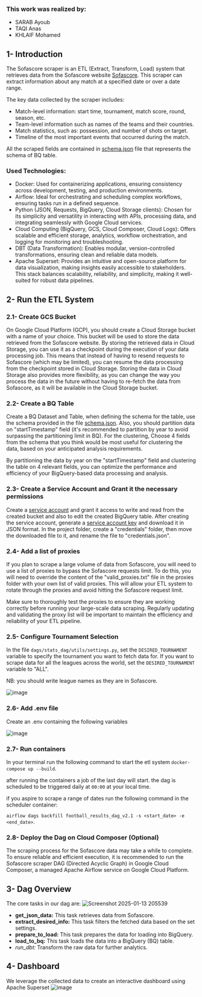 ### This work was realized by:
 - SARAB Ayoub
 - TAQI Anas
 - KHLAIF Mohamed
 
 ## 1- Introduction
The Sofascore scraper is an ETL (Extract, Transform, Load) system that retrieves data from the Sofascore website [Sofascore](https://www.sofascore.com/). This scraper can extract information about any match at a specified date or over a date range.

The key data collected by the scraper includes:

- Match-level information: start time, tournament, match score, round, season, etc.
- Team-level information such as names of the teams and their countries.
- Match statistics, such as: possession, and number of shots on target.
- Timeline of the most important events that occurred during the match.

All the scraped fields are contained in [schema.json](https://github.com/Aysr01/sofa_score_scraper/blob/master/schema.json) file
that represents the schema of BQ table.



### **Used Technologies:**
- Docker: Used for containerizing applications, ensuring consistency across development, testing, and production environments.
- Airflow: Ideal for orchestrating and scheduling complex workflows, ensuring tasks run in a defined sequence.
- Python (JSON, Requests, BigQuery, Cloud Storage clients): Chosen for its simplicity and versatility in interacting with APIs, processing data, and integrating seamlessly with Google Cloud services.
- Cloud Computing (BigQuery, GCS, Cloud Composer, Cloud Logs): Offers scalable and efficient storage, analytics, workflow orchestration, and logging for monitoring and troubleshooting.
- DBT (Data Transformation): Enables modular, version-controlled transformations, ensuring clean and reliable data models.
- Apache Superset: Provides an intuitive and open-source platform for data visualization, making insights easily accessible to stakeholders.
This stack balances scalability, reliability, and simplicity, making it well-suited for robust data pipelines.

## 2- Run the ETL System

### 2.1- Create GCS Bucket
On Google Cloud Platform (GCP), you should create a Cloud Storage bucket with a name of your choice.
This bucket will be used to store the data retrieved from the Sofascore website. By storing the retrieved data in Cloud Storage,
you can use it as a checkpoint during the execution of your data processing job. This means that instead of having to resend requests to Sofascore (which may be limited),
you can resume the data processing from the checkpoint stored in Cloud Storage. Storing the data in Cloud Storage also provides more flexibility,
as you can change the way you process the data in the future without having to re-fetch the data from Sofascore, as it will be available in the Cloud Storage bucket.

### 2.2- Create a BQ Table
Create a BQ Dataset and Table, when defining the schema for the table, use the schema provided in the file [schema.json](https://github.com/Aysr01/sofa_score_scraper/blob/master/schema.json).
Also, you should partition data on "startTimestamp" field (it's recommended to partition by year to avoid surpassing the partitioning limit in BQ). For the clustering,
Choose 4 fields from the schema that you think would be most useful for clustering the data, based on your anticipated analysis requirements.

By partitioning the data by year on the "startTimestamp" field and clustering the table on 4 relevant fields, you can optimize the performance and efficiency of your BigQuery-based data processing and analysis.

### 2.3- Create a Service Account and Grant it the necessary permissions
Create a [service account](https://cloud.google.com/iam/docs/service-account-overview) and grant it access to write and read from the created bucket and also to edit the created BigQuery table.
After creating the service account, generate a [service account key](https://www.youtube.com/watch?v=dj9fxiuz4WM&ab_channel=M2MSupportInc) and download it in JSON format. In the project folder, create a "credentials" folder, then move the downloaded file to it, and rename the file to "credentials.json".

### 2.4- Add a list of proxies
If you plan to scrape a large volume of data from Sofascore, you will need to use a list of proxies to bypass the Sofascore requests limit. To do this, you will need to override the content of the "valid_proxies.txt" file in the proxies folder with your own list of valid proxies.
This will allow your ETL system to rotate through the proxies and avoid hitting the Sofascore request limit.

Make sure to thoroughly test the proxies to ensure they are working correctly before running your large-scale data scraping. Regularly updating and validating the proxy list will be important to maintain the efficiency and reliability of your ETL pipeline.

### 2.5- Configure Tournament Selection
In the file `dags/stats_dag/utils/settings.py`, set the `DESIRED_TOURNAMENT` variable to specify the tournament you want to fetch data for.
If you want to scrape data for all the leagues across the world, set the `DESIRED_TOURNAMENT` variable to "ALL".

NB: you should write league names as they are in Sofascore.

![image](https://github.com/Aysr01/sofa_score_scraper/assets/114707989/f7921ceb-e204-4ba1-91ba-1776a6a9da9b)

### 2.6- Add .env file
Create an .env  containing the following variables

![image](https://github.com/user-attachments/assets/21e152d8-3493-452d-b25b-1b2045f10f95)


### 2.7- Run containers
In your terminal run the following command to start the etl system `docker-compose up --build`.

after running the containers a job of the last day will start. the dag is scheduled to be triggered daily at `00:00` at your local time.

if you aspire to scrape a range of dates run the following command in the scheduler container:

  `airflow dags backfill football_results_dag_v2.1 -s <start_date> -e <end_date>`.

### 2.8- Deploy the Dag on Cloud Composer (Optional)
The scraping process for the Sofascore data may take a while to complete. To ensure reliable and efficient execution, it is recommended to run the Sofascore scraper DAG (Directed Acyclic Graph) in Google Cloud Composer, a managed Apache Airflow service on Google Cloud Platform.


## 3- Dag Overview
The core tasks in our dag are:
![Screenshot 2025-01-13 205539](https://github.com/user-attachments/assets/d0d161f9-3efd-4492-a830-3950fa771501)

- **get_json_data:** This task retrieves data from Sofascore.
- **extract_desired_info:** This task filters the fetched data based on the set settings.
- **prepare_to_load:** This task prepares the data for loading into BigQuery.
- **load_to_bq:** This task loads the data into a BigQuery (BQ) table.
- **run_dbt*:* Transform the raw data for further analytics.

## 4- Dashboard
We leverage the collected data to create an interactive dashboard using Apache Superset
![image](https://github.com/user-attachments/assets/5fa19fbb-cbe7-438c-b071-543ce5dfc57d)
